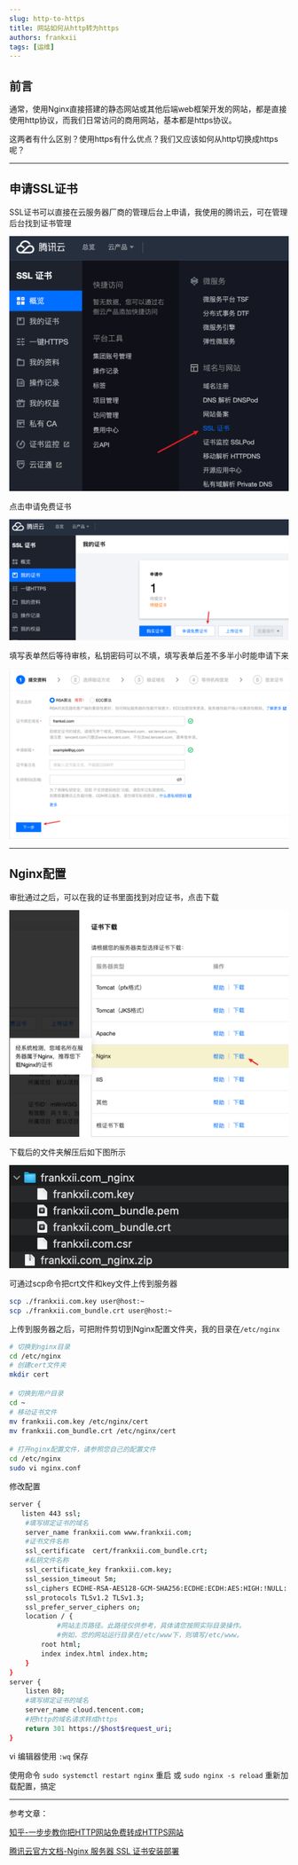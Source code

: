 ```yaml
---
slug: http-to-https
title: 网站如何从http转为https
authors: frankxii
tags: [运维]
---
```



## 前言
通常，使用Nginx直接搭建的静态网站或其他后端web框架开发的网站，都是直接使用http协议，而我们日常访问的商用网站，基本都是https协议。  

这两者有什么区别？使用https有什么优点？我们又应该如何从http切换成https呢？

---
## 申请SSL证书
SSL证书可以直接在云服务器厂商的管理后台上申请，我使用的腾讯云，可在管理后台找到证书管理

![SSL证书入口](./img/entry.png)

点击申请免费证书

![申请免费证书](./img/apply.png)

填写表单然后等待审核，私钥密码可以不填，填写表单后差不多半小时能申请下来

![填写表单](./img/form.png)

---
## Nginx配置

审批通过之后，可以在我的证书里面找到对应证书，点击下载

![下载](./img/download.png)

下载后的文件夹解压后如下图所示

![压缩包](./img/archive.png)

可通过scp命令把crt文件和key文件上传到服务器
```bash
scp ./frankxii.com.key user@host:~
scp ./frankxii.com_bundle.crt user@host:~
```

上传到服务器之后，可把附件剪切到Nginx配置文件夹，我的目录在`/etc/nginx`
```bash
# 切换到nginx目录
cd /etc/nginx
# 创建cert文件夹
mkdir cert

# 切换到用户目录
cd ~
# 移动证书文件
mv frankxii.com.key /etc/nginx/cert
mv frankxii.com_bundle.crt /etc/nginx/cert

# 打开nginx配置文件，请参照您自己的配置文件
cd /etc/nginx
sudo vi nginx.conf
```

修改配置
```bash
server {
   listen 443 ssl;
    #填写绑定证书的域名
    server_name frankxii.com www.frankxii.com; 
    #证书文件名称
    ssl_certificate  cert/frankxii.com_bundle.crt; 
    #私钥文件名称
    ssl_certificate_key frankxii.com.key; 
    ssl_session_timeout 5m;
    ssl_ciphers ECDHE-RSA-AES128-GCM-SHA256:ECDHE:ECDH:AES:HIGH:!NULL:!aNULL:!MD5:!ADH:!RC4;
    ssl_protocols TLSv1.2 TLSv1.3;
    ssl_prefer_server_ciphers on;
    location / {
            #网站主页路径。此路径仅供参考，具体请您按照实际目录操作。 
            #例如，您的网站运行目录在/etc/www下，则填写/etc/www。
        root html;
        index index.html index.htm;
    }
}
server {
    listen 80;
    #填写绑定证书的域名
    server_name cloud.tencent.com; 
    #把http的域名请求转成https
    return 301 https://$host$request_uri; 
}
```

vi 编辑器使用 `:wq` 保存

使用命令 `sudo systemctl restart nginx` 重启 或 `sudo nginx -s reload` 重新加载配置，搞定


---
参考文章：

[知乎-一步步教你把HTTP网站免费转成HTTPS网站](https://zhuanlan.zhihu.com/p/29644657)

[腾讯云官方文档-Nginx 服务器 SSL 证书安装部署](https://cloud.tencent.com/document/product/400/35244)